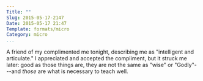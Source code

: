 ```yaml
---
Title: ""
Slug: 2015-05-17-2147
Date: 2015-05-17 21:47
Template: formats/micro
Category: micro
...
```


A friend of my complimented me tonight, describing me as "intelligent and
articulate." I appreciated and accepted the compliment, but it struck me later:
good as those things are, they are not the same as "wise" or "Godly"---and
*those* are what is necessary to teach well.